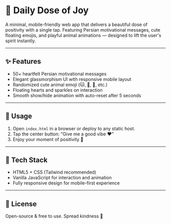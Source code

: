 # 🌈 Daily Dose of Joy

A minimal, mobile-friendly web app that delivers a beautiful dose of positivity with a single tap. Featuring Persian motivational messages, cute floating emojis, and playful animal animations — designed to lift the user's spirit instantly.

---

## ✨ Features

- 50+ heartfelt Persian motivational messages
- Elegant glassmorphism UI with responsive mobile layout
- Randomized cute animal emoji (🐱, 🐰, 🐻, etc.)
- Floating hearts and sparkles on interaction
- Smooth show/hide animation with auto-reset after 5 seconds

---

## 🚀 Usage

1. Open `index.html` in a browser or deploy to any static host.
2. Tap the center button: "Give me a good vibe ❤️"
3. Enjoy your moment of positivity 💫

---

## 📁 Tech Stack

- HTML5 + CSS (Tailwind recommended)
- Vanilla JavaScript for interaction and animation
- Fully responsive design for mobile-first experience

---

## 📄 License

Open-source & free to use. Spread kindness 💖
